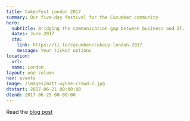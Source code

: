 ```yaml
---
title: CukenFest London 2017
summary: Our five-day festival for the Cucumber community
hero:
  subtitle: Bridging the communication gap between business and IT.
  dates: June 2017
  cta:
    link: https://ti.to/cucumber/cukeup-london-2017
    message: Your ticket options
location:
  url: 
  name: London
layout: one-column
nav: events
image: /images/matt-wynne-crowd-2.jpg
dtstart: 2017-06-21 00:00:00
dtend: 2017-06-25 00:00:00
---
```

Read the [blog post](https://cucumber.io/blog/2017/02/09/announcing-cukenfest)
